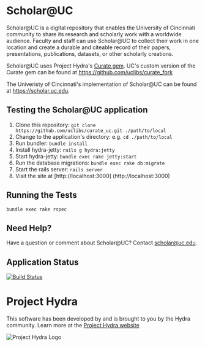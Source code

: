# Scholar@UC

Scholar@UC is a digital repository that enables the University of Cincinnati community to share its research and scholarly work with a worldwide audience. Faculty and staff can use Scholar@UC to collect their work in one location and create a durable and citeable record of their papers, presentations, publications, datasets, or other scholarly creations.

Scholar@UC uses Project Hydra's [Curate gem](https://github.com/projecthydra-labs/curate).  UC's custom version of the Curate gem can be found at https://github.com/uclibs/curate_fork

The Univeristy of Cincinnati's implementation of Scholar@UC can be found at https://scholar.uc.edu.

## Testing the Scholar@UC application
1. Clone this repository: `git clone https://github.com/uclibs/curate_uc.git ./path/to/local`
1. Change to the application's directory: e.g. `cd ./path/to/local`
1. Run bundler: `bundle install`
1. Install hydra-jetty: `rails g hydra:jetty`
1. Start hydra-jetty: `bundle exec rake jetty:start`
1. Run the database migrations: `bundle exec rake db:migrate`
1. Start the rails server: `rails server`
1. Visit the site at [http://localhost:3000] (http://localhost:3000)
 
## Running the Tests
`bundle exec rake rspec`

## Need Help?

Have a question or comment about Scholar@UC?  Contact scholar@uc.edu.

## Application Status

[![Build Status](https://travis-ci.org/uclibs/curate_uc.svg?branch=sandbox)](https://travis-ci.org/uclibs/curate_uc)

# Project Hydra
This software has been developed by and is brought to you by the Hydra community.  Learn more at the
[Project Hydra website](http://projecthydra.org)

![Project Hydra Logo](https://github.com/uvalib/libra-oa/blob/a6564a9e5c13b7873dc883367f5e307bf715d6cf/public/images/powered_by_hydra.png?raw=true)
